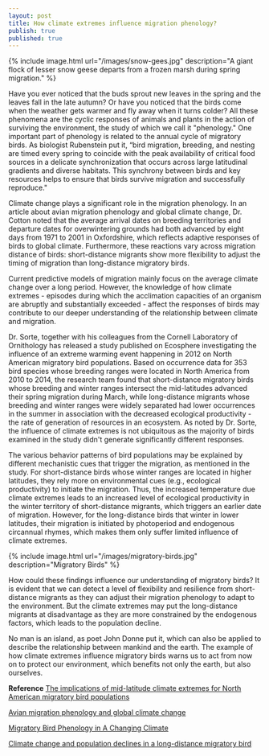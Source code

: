 ```yaml
---
layout: post
title: How climate extremes influence migration phenology?
publish: true
published: true
---
```


{% include image.html url="/images/snow-gees.jpg" description="A giant flock of lesser snow geese departs from a frozen marsh during spring migration." %}

Have you ever noticed that the buds sprout new leaves in the spring and the leaves fall in the late autumn? Or have you noticed that the birds come when the weather gets warmer and fly away when it turns colder? All these phenomena are the cyclic responses of animals and plants in the action of surviving the environment, the study of which we call it "phenology." One important part of phenology is related to the annual cycle of migratory birds. As biologist Rubenstein put it, “bird migration, breeding, and nesting are timed every spring to coincide with the peak availability of critical food sources in a delicate synchronization that occurs across large latitudinal gradients and diverse habitats. This synchrony between birds and key resources helps to ensure that birds survive migration and successfully reproduce." 

Climate change plays a significant role in the migration phenology. In an article about avian migration phenology and global climate change, Dr. Cotton noted that the average arrival dates on breeding territories and departure dates for overwintering grounds had both advanced by eight days from 1971 to 2001 in Oxfordshire, which reflects adaptive responses of birds to global climate.  Furthermore, these reactions vary across migration distance of birds: short-distance migrants show more flexibility to adjust the timing of migration than long-distance migratory birds. 

Current predictive models of migration mainly focus on the average climate change over a long period. However, the knowledge of how climate extremes - episodes during which the acclimation capacities of an organism are abruptly and substantially exceeded - affect the responses of birds may contribute to our deeper understanding of the relationship between climate and migration. 

Dr. Sorte, together with his colleagues from the Cornell Laboratory of Ornithology has released a study published on Ecosphere investigating the influence of an extreme warming event happening in 2012 on North American migratory bird populations. Based on occurrence data for 353 bird species whose breeding ranges were located in North America from 2010 to 2014, the research team found that short-distance migratory birds whose breeding and winter ranges intersect the mid-latitudes advanced their spring migration during March, while long-distance migrants whose breeding and winter ranges were widely separated had lower occurrences in the summer in association with the decreased ecological productivity - the rate of generation of resources in an ecosystem. As noted by Dr. Sorte, the influence of climate extremes is not ubiquitous as the majority of birds examined in the study didn't generate significantly different responses. 

The various behavior patterns of bird populations may be explained by different mechanistic cues that trigger the migration, as mentioned in the study. For short-distance birds whose winter ranges are located in higher latitudes, they rely more on environmental cues (e.g., ecological productivity) to initiate the migration. Thus, the increased temperature due climate extremes leads to an increased level of ecological productivity in the winter territory of short-distance migrants, which triggers an earlier date of migration. However, for the long-distance birds that winter in lower latitudes, their migration is initiated by photoperiod and endogenous circannual rhymes, which makes them only suffer limited influence of climate extremes. 

{% include image.html url="/images/migratory-birds.jpg" description="Migratory Birds" %}

How could these findings influence our understanding of migratory birds? It is evident that we can detect a level of flexibility and resilience from short-distance migrants as they can adjust their migration phenology to adapt to the environment. But the climate extremes may put the long-distance migrants at disadvantage as they are more constrained by the endogenous factors, which leads to the population decline. 

No man is an island, as poet John Donne put it, which can also be applied to describe the relationship between mankind and the earth. The example of how climate extremes influence migratory birds warns us to act from now on to protect our environment, which benefits not only the earth, but also ourselves. 

**Reference**
[The implications of mid-latitude climate extremes for North American migratory bird populations](http://onlinelibrary.wiley.com/doi/10.1002/ecs2.1261/full)

[Avian migration phenology and global climate change](http://www.pnas.org/content/100/21/12219.full)

[Migratory Bird Phenology in A Changing Climate](http://wildlife.org/migratory-bird-phenology-in-a-changing-climate/)

[Climate change and population declines in a long-distance migratory bird](http://faculty.jsd.claremont.edu/emorhardt/159/pdfs/2007/1_25_07.pdf)
